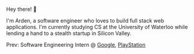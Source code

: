 Hey there! 👋

I'm Arden, a software engineer who loves to build full stack web applications. I'm currently studying CS at the University of Waterloo while lending a hand to a stealth startup in Silicon Valley.

Prev: Software Engineering Intern @ [Google](https://www.google.com/), [PlayStation](https://www.playstation.com/en-ca/)

<!--**Arden-Zeng/Arden-Zeng** is a ✨ _special_ ✨ repository because its `README.md` (this file) appears on your GitHub profile.-->
